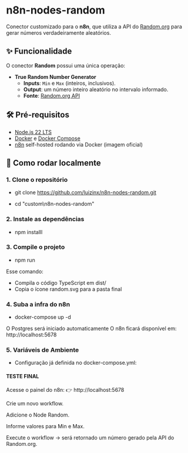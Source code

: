 # n8n-nodes-random

Conector customizado para o **n8n**, que utiliza a API do [Random.org](https://www.random.org/) para gerar números verdadeiramente aleatórios.

## ✨ Funcionalidade
O conector **Random** possui uma única operação:

- **True Random Number Generator**
  - **Inputs**: `Min` e `Max` (inteiros, inclusivos).
  - **Output**: um número inteiro aleatório no intervalo informado.
  - **Fonte**: [Random.org API](https://www.random.org/integers/)


## 🛠 Pré-requisitos
- [Node.js 22 LTS](https://nodejs.org/en/)
- [Docker](https://docs.docker.com/get-docker/) e [Docker Compose](https://docs.docker.com/compose/install/)
- [n8n](https://n8n.io/) self-hosted rodando via Docker (imagem oficial)


## 🚀 Como rodar localmente

### 1. Clone o repositório

- git clone https://github.com/luizinx/n8n-nodes-random.git

- cd "custom\n8n-nodes-random"

### 2. Instale as dependências

- npm installl

### 3. Compile o projeto

- npm run

Esse comando:
- Compila o código TypeScript em dist/
- Copia o ícone random.svg para a pasta final

### 4. Suba a infra do n8n

- docker-compose up -d

O Postgres será iniciado automaticamente
O n8n ficará disponível em: http://localhost:5678

### 5. Variáveis de Ambiente

- Configuração já definida no docker-compose.yml:

#### TESTE FINAL ####
Acesse o painel do n8n:
👉 http://localhost:5678

Crie um novo workflow.

Adicione o Node Random.

Informe valores para Min e Max.

Execute o workflow → será retornado um número gerado pela API do Random.org.